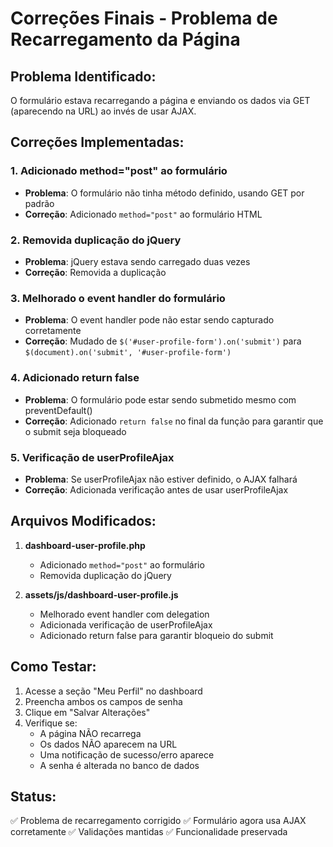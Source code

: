 # Correções Finais - Problema de Recarregamento da Página

## Problema Identificado:
O formulário estava recarregando a página e enviando os dados via GET (aparecendo na URL) ao invés de usar AJAX.

## Correções Implementadas:

### 1. **Adicionado method="post" ao formulário**
- **Problema**: O formulário não tinha método definido, usando GET por padrão
- **Correção**: Adicionado `method="post"` ao formulário HTML

### 2. **Removida duplicação do jQuery**
- **Problema**: jQuery estava sendo carregado duas vezes
- **Correção**: Removida a duplicação

### 3. **Melhorado o event handler do formulário**
- **Problema**: O event handler pode não estar sendo capturado corretamente
- **Correção**: Mudado de `$('#user-profile-form').on('submit')` para `$(document).on('submit', '#user-profile-form')`

### 4. **Adicionado return false**
- **Problema**: O formulário pode estar sendo submetido mesmo com preventDefault()
- **Correção**: Adicionado `return false` no final da função para garantir que o submit seja bloqueado

### 5. **Verificação de userProfileAjax**
- **Problema**: Se userProfileAjax não estiver definido, o AJAX falhará
- **Correção**: Adicionada verificação antes de usar userProfileAjax

## Arquivos Modificados:

1. **dashboard-user-profile.php**
   - Adicionado `method="post"` ao formulário
   - Removida duplicação do jQuery

2. **assets/js/dashboard-user-profile.js**
   - Melhorado event handler com delegation
   - Adicionada verificação de userProfileAjax
   - Adicionado return false para garantir bloqueio do submit

## Como Testar:

1. Acesse a seção "Meu Perfil" no dashboard
2. Preencha ambos os campos de senha
3. Clique em "Salvar Alterações"
4. Verifique se:
   - A página NÃO recarrega
   - Os dados NÃO aparecem na URL
   - Uma notificação de sucesso/erro aparece
   - A senha é alterada no banco de dados

## Status:
✅ Problema de recarregamento corrigido
✅ Formulário agora usa AJAX corretamente
✅ Validações mantidas
✅ Funcionalidade preservada